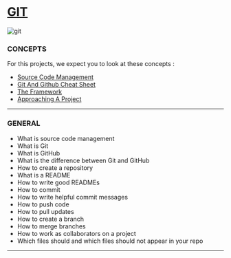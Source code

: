 # [GIT](https://github.com/MathieuMorel62/holbertonschool-zero_day/tree/master/git)

![git](https://encrypted-tbn0.gstatic.com/images?q=tbn:ANd9GcT7nmWj83b6NTS0l23KgRDY_mN1JmEJuDviMw&usqp=CAU)

### CONCEPTS

   For this projects, we expect you to look at these concepts :

   - [Source Code Management](https://intranet.hbtn.io/concepts/878)
   - [Git And Github Cheat Sheet](https://intranet.hbtn.io/concepts/879)
   - [The Framework](https://intranet.hbtn.io/concepts/880)
   - [Approaching A Project](https://intranet.hbtn.io/concepts/881)

--------------------------------

### GENERAL

   - What is source code management
   - What is Git
   - What is GitHub
   - What is the difference between Git and GitHub
   - How to create a repository
   - What is a README
   - How to write good READMEs
   - How to commit
   - How to write helpful commit messages
   - How to push code
   - How to pull updates
   - How to create a branch
   - How to merge branches
   - How to work as collaborators on a project
   - Which files should and which files should not appear in your repo

-------------------------------------
